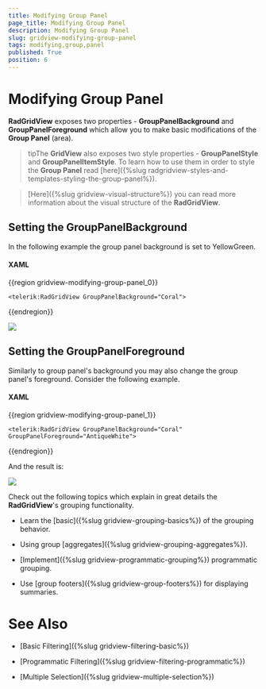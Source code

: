 ```yaml
---
title: Modifying Group Panel
page_title: Modifying Group Panel
description: Modifying Group Panel
slug: gridview-modifying-group-panel
tags: modifying,group,panel
published: True
position: 6
---
```


# Modifying Group Panel

__RadGridView__ exposes two properties - __GroupPanelBackground__ and __GroupPanelForeground__ which allow you to make basic modifications of the __Group Panel__ (area).

>tipThe __GridView__ also exposes two style properties - __GroupPanelStyle__ and __GroupPanelItemStyle__. To learn how to use them in order to style the __Group Panel__ read [here]({%slug radgridview-styles-and-templates-styling-the-group-panel%}).

>[Here]({%slug gridview-visual-structure%}) you can read more information about the visual structure of the __RadGridView__.

## Setting the GroupPanelBackground

In the following example the group panel background is set to YellowGreen.

#### __XAML__

{{region gridview-modifying-group-panel_0}}

	<telerik:RadGridView GroupPanelBackground="Coral">
{{endregion}}

![](images/RadGridView_Grouping_ModifyingGroupPanel_010.png)

## Setting the GroupPanelForeground

Similarly to group panel's background you may also change the group panel's foreground. Consider the following example.

#### __XAML__

{{region gridview-modifying-group-panel_1}}

	<telerik:RadGridView GroupPanelBackground="Coral" GroupPanelForeground="AntiqueWhite">
{{endregion}}

And the result is:

![](images/RadGridView_Grouping_ModifyingGroupPanel_020.png)

Check out the following topics which explain in great details the __RadGridView__'s grouping functionality.

* Learn the [basic]({%slug gridview-grouping-basics%}) of the grouping behavior.

* Using group [aggregates]({%slug gridview-grouping-aggregates%}).

* [Implement]({%slug gridview-programmatic-grouping%}) programmatic grouping.

* Use [group footers]({%slug gridview-group-footers%}) for displaying summaries.

# See Also

 * [Basic Filtering]({%slug gridview-filtering-basic%})

 * [Programmatic Filtering]({%slug gridview-filtering-programmatic%})

 * [Multiple Selection]({%slug gridview-multiple-selection%})
